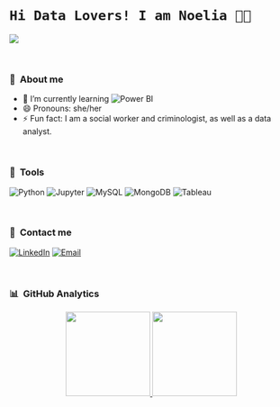 # `Hi Data Lovers! I am Noelia 🫶🏼`


![](https://i.imgur.com/7lJ1gut.gif)

<br>

### 🔮 &nbsp;About me
- 🌱 I’m currently learning ![Power BI](https://img.shields.io/badge/-Power%20BI-yellow?style=flat-square&logo=powerbi)
- 😄 Pronouns: she/her
- ⚡ Fun fact: I am a social worker and criminologist, as well as a data analyst.

<br>

### 🔩 &nbsp;Tools
![Python](https://img.shields.io/badge/-Python-B1DDBC?style=flat-square&logo=python)
![Jupyter](https://img.shields.io/badge/-Jupyter-B1DDBC?style=flat-square&logo=jupyter)
![MySQL](https://img.shields.io/badge/-MySQL-B1DDBC?style=flat-square&logo=mysql)
![MongoDB](https://img.shields.io/badge/-MongoDB-B1DDBC?style=flat-square&logo=mongodb)
![Tableau](https://img.shields.io/badge/-Tableau-B1DDBC?style=flat-square&logo=tableau)

<br>

### 💌 &nbsp;Contact me
[![LinkedIn](https://img.shields.io/badge/-LinkedIn-blue?style=flat-square&logo=Linkedin&logoColor=white&link=https://www.linkedin.com/in/noeliaroson/)](https://www.linkedin.com/in/noeliaroson/)
[![Email](https://img.shields.io/badge/¡Send%20an%20email!-F5ADAD?style=flat-square&logo=gmail)](mailto:noelia.roson@gmail.com)

<br>

### 📊 &nbsp;GitHub Analytics

<p align="center">
<a href="https://github.com/NoeRoson">
  <img height="150em" src="https://github-readme-stats-eight-theta.vercel.app/api?username=NoeRoson&show_icons=true&theme=algolia&include_all_commits=true&count_private=true"/>
  <img height="150em" src="https://github-readme-stats-eight-theta.vercel.app/api/top-langs/?username=NoeRoson&layout=compact&langs_count=8&theme=algolia"/>
</a>
</p>

